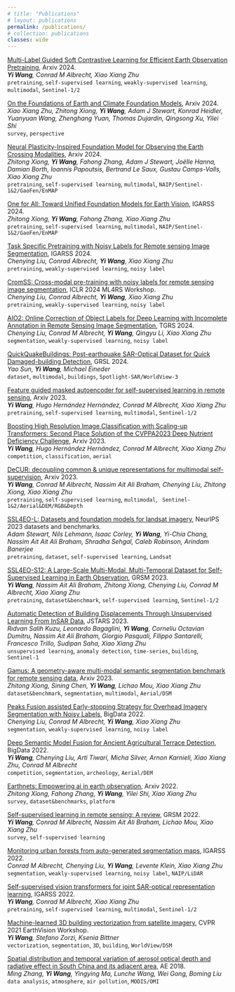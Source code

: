 ```yaml
---
# title: "Publications"
# layout: publications
permalink: /publications/
# collection: publications
classes: wide
---
```


[Multi-Label Guided Soft Contrastive Learning for Efficient Earth Observation Pretraining](https://arxiv.org/abs/2405.20462), Arxiv 2024. \
***Yi Wang**, Conrad M Albrecht, Xiao Xiang Zhu* \
`pretraining`, `self-supervised learning`, `weakly-supervised learning`, `multimodal`, `Sentinel-1/2`

[On the Foundations of Earth and Climate Foundation Models](https://arxiv.org/abs/2405.04285), Arxiv 2024. \
*Xiao Xiang Zhu, Zhitong Xiong, **Yi Wang**, Adam J Stewart, Konrad Heidler, Yuanyuan Wang, Zhenghang Yuan, Thomas Dujardin, Qingsong Xu, Yilei Shi* \
`survey`, `perspective`

[Neural Plasticity-Inspired Foundation Model for Observing the Earth Crossing Modalities](https://arxiv.org/abs/2403.15356), Arxiv 2024. \
*Zhitong Xiong, **Yi Wang**, Fahong Zhang, Adam J Stewart, Joëlle Hanna, Damian Borth, Ioannis Papoutsis, Bertrand Le Saux, Gustau Camps-Valls, Xiao Xiang Zhu* \
`pretraining`, `self-supervised learning`, `multimodal`, `NAIP/Sentinel-1&2/GaoFen/EnMAP`

[One for All: Toward Unified Foundation Models for Earth Vision](https://arxiv.org/abs/2401.07527), IGARSS 2024. \
*Zhitong Xiong, **Yi Wang**, Fahong Zhang, Xiao Xiang Zhu* \
`pretraining`, `self-supervised learning`, `multimodal`, `NAIP/Sentinel-1&2/GaoFen/EnMAP`

[Task Specific Pretraining with Noisy Labels for Remote sensing Image Segmentation](https://arxiv.org/abs/2402.16164), IGARSS 2024. \
*Chenying Liu, Conrad Albrecht, **Yi Wang**, Xiao Xiang Zhu* \
`pretraining`, `weakly-supervised learning`, `noisy label`

[CromSS: Cross-modal pre-training with noisy labels for remote sensing image segmentation](https://arxiv.org/abs/2405.01217), ICLR 2024 ML4RS Workshop. \
*Chenying Liu, Conrad Albrecht, **Yi Wang**, Xiao Xiang Zhu* \
`pretraining`, `weakly-supervised learning`, `noisy label`

[AIO2: Online Correction of Object Labels for Deep Learning with Incomplete Annotation in Remote Sensing Image Segmentation](https://arxiv.org/abs/2403.01641), TGRS 2024. \
*Chenying Liu, Conrad M Albrecht, **Yi Wang**, Qingyu Li, Xiao Xiang Zhu* \
`segmentation`, `weakly-supervised learning`, `noisy label`

[QuickQuakeBuildings: Post-earthquake SAR-Optical Dataset for Quick Damaged-building Detection](https://ieeexplore.ieee.org/abstract/document/10542156), GRSL 2024. \
*Yao Sun, **Yi Wang**, Michael Eineder* \
`dataset`, `multimodal`, `buildings`, `Spotlight-SAR/WorldView-3`

[Feature guided masked autoencoder for self-supervised learning in remote sensing](https://arxiv.org/abs/2310.18653), Arxiv 2023. \
***Yi Wang**, Hugo Hernández Hernández, Conrad M Albrecht, Xiao Xiang Zhu* \
`pretraining`, `self-supervised learning`, `multimodal`, `Sentinel-1/2`

[Boosting High Resolution Image Classification with Scaling-up Transformers: Second Place Solution of the CVPPA2023 Deep Nutrient Deficiency Challenge](https://arxiv.org/abs/2309.15277), Arxiv 2023. \
***Yi Wang**, Hugo Hernández Hernández, Conrad M Albrecht, Xiao Xiang Zhu* \
`competition`, `classification`, `aerial`

[DeCUR: decoupling common & unique representations for multimodal self-supervision](https://arxiv.org/abs/2309.05300), Arxiv 2023. \
***Yi Wang**, Conrad M Albrecht, Nassim Ait Ali Braham, Chenying Liu, Zhitong Xiong, Xiao Xiang Zhu* \
`pretraining`, `self-supervised learning`, `multimodal`, ` Sentinel-1&2/Aerial&DEM/RGB&Depth`

[SSL4EO-L: Datasets and foundation models for landsat imagery](https://proceedings.neurips.cc/paper_files/paper/2023/hash/bbf7ee04e2aefec136ecf60e346c2e61-Abstract-Datasets_and_Benchmarks.html), NeurIPS 2023 datasets and benchmarks. \
*Adam Stewart, Nils Lehmann, Isaac Corley, **Yi Wang**, Yi-Chia Chang, Nassim Ait Ait Ali Braham, Shradha Sehgal, Caleb Robinson, Arindam Banerjee* \
`pretraining`, `dataset`, `self-supervised learning`, `Landsat`

[SSL4EO-S12: A Large-Scale Multi-Modal, Multi-Temporal Dataset for Self-Supervised Learning in Earth Observation](https://arxiv.org/abs/2211.07044), GRSM 2023. \
***Yi Wang**, Nassim Ait Ali Braham, Zhitong Xiong, Chenying Liu, Conrad M Albrecht, Xiao Xiang Zhu* \
`pretraining`, `dataset&benchmark`, `self-supervised learning`, `Sentinel-1/2`

[Automatic Detection of Building Displacements Through Unsupervised Learning From InSAR Data](https://ieeexplore.ieee.org/abstract/document/10188664/), JSTARS 2023. \
*Rıdvan Salih Kuzu, Leonardo Bagaglini, **Yi Wang**, Corneliu Octavian Dumitru, Nassim Ait Ali Braham, Giorgio Pasquali, Filippo Santarelli, Francesco Trillo, Sudipan Saha, Xiao Xiang Zhu* \
`unsupervised learning`, `anomaly detection`, `time-series`, `building`, `Sentinel-1`

[Gamus: A geometry-aware multi-modal semantic segmentation benchmark for remote sensing data](https://arxiv.org/abs/2305.14914), Arxiv 2023. \
*Zhitong Xiong, Sining Chen, **Yi Wang**, Lichao Mou, Xiao Xiang Zhu* \
`dataset&benchmark`, `segmentation`, `multimodal`, `Aerial/DSM`

[Peaks Fusion assisted Early-stopping Strategy for Overhead Imagery Segmentation with Noisy Labels](https://ieeexplore.ieee.org/abstract/document/10020164/), BigData 2022. \
*Chenying Liu, Conrad M Albrecht, **Yi Wang**, Xiao Xiang Zhu* \
`segmentation`, `weakly-supervised learning`, `noisy label`

[Deep Semantic Model Fusion for Ancient Agricultural Terrace Detection](https://ieeexplore.ieee.org/abstract/document/10020329/), BigData 2022. \
***Yi Wang**, Chenying Liu, Arti Tiwari, Micha Silver, Arnon Karnieli, Xiao Xiang Zhu, Conrad M Albrecht* \
`competition`, `segmentation`, `archeology`, `Aerial/DEM`

[Earthnets: Empowering ai in earth observation](https://arxiv.org/abs/2210.04936), Arxiv 2022. \
*Zhitong Xiong, Fahong Zhang, **Yi Wang**, Yilei Shi, Xiao Xiang Zhu* \
`survey`, `dataset&benchmarks`, `platform`

[Self-supervised learning in remote sensing: A review](https://arxiv.org/abs/2206.13188), GRSM 2022. \
***Yi Wang**, Conrad M Albrecht, Nassim Ait Ali Braham, Lichao Mou, Xiao Xiang Zhu* \
`survey`, `self-supervised learning`

[Monitoring urban forests from auto-generated segmentation maps](https://ieeexplore.ieee.org/abstract/document/9884017/), IGARSS 2022. \
*Conrad M Albrecht, Chenying Liu, **Yi Wang**, Levente Klein, Xiao Xiang Zhu* \
`segmentation`, `weakly-supervised learning`, `noisy label`, `NAIP/LiDAR`

[Self-supervised vision transformers for joint SAR-optical representation learning](https://ieeexplore.ieee.org/abstract/document/9883983), IGARSS 2022. \
***Yi Wang**, Conrad M Albrecht, Xiao Xiang Zhu* \
`pretraining`, `self-supervised learning`, `multimodal`, `Sentinel-1/2`

[Machine-learned 3D building vectorization from satellite imagery](https://openaccess.thecvf.com/content/CVPR2021W/EarthVision/html/Wang_Machine-Learned_3D_Building_Vectorization_From_Satellite_Imagery_CVPRW_2021_paper.html), CVPR 2021 EarthVision Workshop. \
***Yi Wang**, Stefano Zorzi, Ksenia Bittner* \
`vectorization`, `segmentation`, `3D`, `building`, `WorldView/DSM`

[Spatial distribution and temporal variation of aerosol optical depth and radiative effect in South China and its adjacent area](https://www.sciencedirect.com/science/article/pii/S1352231018304114), AE 2018. \
*Ming Zhang, **Yi Wang**, Yingying Ma, Lunche Wang, Wei Gong, Boming Liu* \
`data analysis`, `atmosphere`, `air pollution`, `MODIS/OMI`




